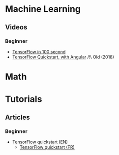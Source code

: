 <!--
The structure is like
# TOPIC
## Type of resource (Videos / Articles / ...)
### Difficulty Level (if needed)
-->

# Machine Learning
## Videos
### Beginner
- [TensorFlow in 100 second](https://www.youtube.com/watch?v=i8NETqtGHms)
- [TensorFlow Quickstart, with Angular](https://www.youtube.com/watch?v=Y_XM3Bu-4yc) /!\ Old (2018)

# Math

# Tutorials
## Articles
### Beginner
- [TensorFlow quickstart (EN)](https://www.tensorflow.org/tutorials/quickstart/beginner)
  - [TensorFlow quickstart (FR)](https://www.tensorflow.org/tutorials/quickstart/beginner?hl=fr)
